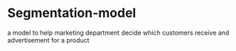 # Segmentation-model
a model to help marketing department decide which customers receive  and advertisement for a product
